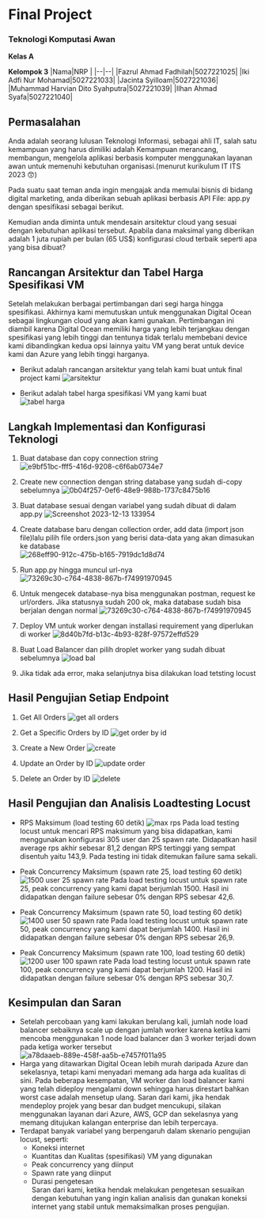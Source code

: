 # Final Project 
### Teknologi Komputasi Awan

**Kelas A**

**Kelompok 3**
|Nama|NRP  |
|--|--|
|Fazrul Ahmad Fadhilah|5027221025|
|Iki Adfi Nur Mohamad|5027221033|
|Jacinta Syilloam|5027221036|
|Muhammad Harvian Dito Syahputra|5027221039|
|Ilhan Ahmad Syafa|5027221040|

## Permasalahan
Anda adalah seorang lulusan Teknologi Informasi, sebagai ahli IT, salah satu kemampuan yang harus dimiliki adalah Kemampuan merancang, membangun, mengelola aplikasi berbasis komputer menggunakan layanan awan untuk memenuhi kebutuhan organisasi.(menurut kurikulum IT ITS 2023 😙)

Pada suatu saat teman anda ingin mengajak anda memulai bisnis di bidang digital marketing, anda diberikan sebuah aplikasi berbasis API File: app.py dengan spesifikasi sebagai berikut.

Kemudian anda diminta untuk mendesain arsitektur cloud yang sesuai dengan kebutuhan aplikasi tersebut. Apabila dana maksimal yang diberikan adalah 1 juta rupiah per bulan (65 US$) konfigurasi cloud terbaik seperti apa yang bisa dibuat?

## Rancangan Arsitektur dan Tabel Harga Spesifikasi VM
Setelah melakukan berbagai pertimbangan dari segi harga hingga spesifikasi. Akhirnya kami memutuskan untuk menggunakan Digital Ocean sebagai lingkungan cloud yang akan kami gunakan. Pertimbangan ini diambil karena Digital Ocean memiliki harga yang lebih terjangkau dengan spesifikasi yang lebih tinggi dan tentunya tidak terlalu membebani device kami dibandingkan kedua opsi lainnya yaitu VM yang berat untuk device kami dan Azure yang lebih tinggi harganya.

- Berikut adalah rancangan arsitektur yang telah kami buat untuk final project kami
![arsitektur](https://github.com/JacintaSyilloam/fp-cloud-computing/assets/115382618/936d5e63-1aa0-4a73-af8c-5176cd495a34)

- Berikut adalah tabel harga spesifikasi VM yang kami buat <br>
![tabel harga](https://github.com/JacintaSyilloam/fp-cloud-computing/assets/115382618/0ceda6d0-0fd0-4f0b-99f7-19aadae14b12)

## Langkah Implementasi dan Konfigurasi Teknologi
1. Buat database dan copy connection string
![e9bf51bc-fff5-416d-9208-c6f6ab0734e7](https://github.com/JacintaSyilloam/fp-cloud-computing/assets/115382618/ce08c7bf-385d-449d-beb6-89bddde4566a)

2. Create new connection dengan string database yang sudah di-copy sebelumnya
![0b04f257-0ef6-48e9-988b-1737c8475b16](https://github.com/JacintaSyilloam/fp-cloud-computing/assets/115382618/2fd86bc3-2ba8-4b79-bd81-10819d69533b)

3. Buat database sesuai dengan variabel yang sudah dibuat di dalam app.py
![Screenshot 2023-12-13 133954](https://github.com/JacintaSyilloam/fp-cloud-computing/assets/115382618/91484af1-616b-4e9b-a9f5-4c975d87620d)

4. Create database baru dengan collection order, add data (import json file)lalu pilih file orders.json yang berisi data-data yang akan dimasukan ke database<br>
![268eff90-912c-475b-b165-7919dc1d8d74](https://github.com/JacintaSyilloam/fp-cloud-computing/assets/115382618/606b56f9-1c17-4553-870c-dd613223427d)

5. Run app.py hingga muncul url-nya
![73269c30-c764-4838-867b-f74991970945](https://github.com/JacintaSyilloam/fp-cloud-computing/assets/115382618/2a9dda00-5c63-4cee-8631-c075db58b8bd)

6. Untuk mengecek database-nya bisa menggunakan postman, request ke url/orders. Jika statusnya sudah 200 ok, maka database sudah bisa berjalan dengan normal
![73269c30-c764-4838-867b-f74991970945](https://github.com/JacintaSyilloam/fp-cloud-computing/assets/115382618/2a9dda00-5c63-4cee-8631-c075db58b8bd)

7. Deploy VM untuk worker dengan installasi requirement yang diperlukan di worker
![8d40b7fd-b13c-4b93-828f-97572effd529](https://github.com/JacintaSyilloam/fp-cloud-computing/assets/115382618/5f72b077-ca0e-4ed1-9985-bf020010b5ae)

8. Buat Load Balancer dan pilih droplet worker yang sudah dibuat sebelumnya
![load bal](https://github.com/JacintaSyilloam/fp-cloud-computing/assets/115382618/521b3301-7be7-4bc0-8fa2-630f7921413b) 

9. Jika tidak ada error, maka selanjutnya bisa dilakukan load tetsting locust

## Hasil Pengujian Setiap Endpoint
1. Get All Orders
![get all orders](https://github.com/JacintaSyilloam/fp-cloud-computing/assets/127307991/cf0d700b-751e-4112-b7e3-129605201325)

2. Get a Specific Orders by ID
![get order by id](https://github.com/JacintaSyilloam/fp-cloud-computing/assets/127307991/baf487db-6cf9-40e4-a8a6-1d87e0737e6f)

3. Create a New Order
![create](https://github.com/JacintaSyilloam/fp-cloud-computing/assets/127307991/04ad7a67-fe00-4fee-b4d6-febd2375fcb9)

4. Update an Order by ID
![update order](https://github.com/JacintaSyilloam/fp-cloud-computing/assets/127307991/12aec701-9dff-41f6-9061-c8d4b5d4b991)

5. Delete an Order by ID
![delete](https://github.com/JacintaSyilloam/fp-cloud-computing/assets/127307991/a49b1ad8-2a4d-4d1e-92b4-928b081c4f3b)

## Hasil Pengujian dan Analisis Loadtesting Locust
- RPS Maksimum (load testing 60 detik)
![max rps](https://github.com/JacintaSyilloam/fp-cloud-computing/assets/115382618/041b8bbc-4ffa-42b5-b87e-a5c915baa97a)
Pada load testing locust untuk mencari RPS maksimum yang bisa didapatkan, kami menggunakan konfigurasi 305 user dan 25 spawn rate. Didapatkan hasil average rps akhir sebesar 81,2 dengan RPS tertinggi yang sempat disentuh yaitu 143,9. Pada testing ini tidak ditemukan failure sama sekali.

- Peak Concurrency Maksimum (spawn rate 25, load testing 60 detik)
![1500 user 25 spawn rate](https://github.com/JacintaSyilloam/fp-cloud-computing/assets/115382618/67294dcf-43a6-4279-8bb1-5000a2be40db)
Pada load testing locust untuk spawn rate 25, peak concurrency yang kami dapat berjumlah 1500. Hasil ini didapatkan dengan failure sebesar 0% dengan RPS sebesar 42,6.

- Peak Concurrency Maksimum (spawn rate 50, load testing 60 detik)
![1400 user 50 spawn rate](https://github.com/JacintaSyilloam/fp-cloud-computing/assets/115382618/903fa121-a0e2-46a1-b61f-18062f8dc2bc)
Pada load testing locust untuk spawn rate 50, peak concurrency yang kami dapat berjumlah 1400. Hasil ini didapatkan dengan failure sebesar 0% dengan RPS sebesar 26,9.

- Peak Concurrency Maksimum (spawn rate 100, load testing 60 detik)
![1200 user 100 spawn rate](https://github.com/JacintaSyilloam/fp-cloud-computing/assets/115382618/f5b83a58-f525-4a0a-9c89-5fa3dec61783)
Pada load testing locust untuk spawn rate 100, peak concurrency yang kami dapat berjumlah 1200. Hasil ini didapatkan dengan failure sebesar 0% dengan RPS sebesar 30,7.

## Kesimpulan dan Saran
- Setelah percobaan yang kami lakukan berulang kali, jumlah node load balancer sebaiknya scale up dengan jumlah worker karena ketika kami mencoba menggunakan 1 node load balancer dan 3 worker terjadi down pada ketiga worker tersebut
![a78daaeb-889e-458f-aa5b-e7457f011a95](https://github.com/JacintaSyilloam/fp-cloud-computing/assets/115382618/c11984c3-57b1-4c47-94e4-a31e02741f25)
- Harga yang ditawarkan Digital Ocean lebih murah daripada Azure dan sekelasnya, tetapi kami menyadari memang ada harga ada kualitas di sini. Pada beberapa kesempatan, VM worker dan load balancer kami yang telah dideploy mengalami down sehingga harus direstart bahkan worst case adalah mensetup ulang. Saran dari kami, jika hendak mendeploy projek yang besar dan budget mencukupi, silakan menggunakan layanan dari Azure, AWS, GCP dan sekelasnya yang memang ditujukan kalangan enterprise dan lebih terpercaya.
- Terdapat banyak variabel yang berpengaruh dalam skenario pengujian locust, seperti:
    - Koneksi internet
    - Kuantitas dan Kualitas (spesifikasi) VM yang digunakan
    - Peak concurrency yang diinput
    - Spawn rate yang diinput
    - Durasi pengetesan\
  Saran dari kami, ketika hendak melakukan pengetesan sesuaikan dengan kebutuhan yang ingin kalian analisis dan gunakan koneksi internet yang stabil untuk memaksimalkan proses pengujian.


